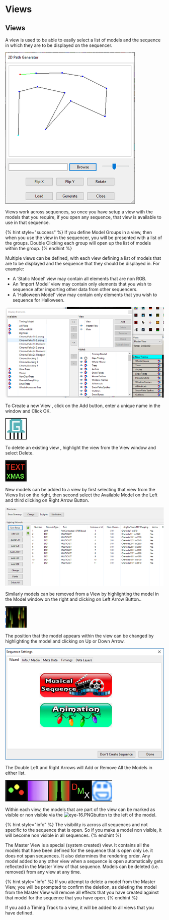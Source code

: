# Views

## Views

A view is used to be able to easily select a list of models and the sequence in which they are to be displayed on the sequencer.

![](../../.gitbook/assets/image%20%28267%29.png)

Views work across sequences, so once you have setup a view with the models that you require, if you open any sequence, that view is available to use in that sequence.

{% hint style="success" %}
If you define Model Groups in a view, then when you use the view in the sequencer, you will be presented with a list of the groups. Double Clicking each group will open up the list of models within the group.
{% endhint %}

Multiple views can be defined, with each view defining a list of models that are to be displayed and the sequence that they should be displayed in.  For example:

* A ‘Static Model’ view may contain all elements that are non RGB.
* An ‘Import Model’ view may contain only elements that you wish to sequence after importing other data from other sequencers.
* A ‘Halloween Model’ view may contain only elements that you wish to sequence for Halloween.

![](../../.gitbook/assets/image.png)

To Create a new View , click on the Add button, enter a unique name in the window and Click OK.

![](../../.gitbook/assets/image%20%28271%29.png)

To delete an existing view , highlight the view from the View window and select Delete.

![](../../.gitbook/assets/image%20%28558%29.png)

New models can be added to a view by first selecting that view from the Views list on the right, then second select the Available Model on the Left and third clicking on Right Arrow Button.

![](../../.gitbook/assets/image%20%28171%29.png)

Similarly models can be removed from a View by highlighting the model in the Model window on the right and clicking on Left Arrow Button..

![](../../.gitbook/assets/image%20%28223%29.png)

The position that the model appears within the view can be changed by highlighting the model and clicking on Up or Down Arrow.

![](../../.gitbook/assets/image%20%28241%29.png)

The Double Left and Right Arrows will Add or Remove All the Models in either list.

![](../../.gitbook/assets/image%20%28224%29.png)

Within each view, the models that are part of the view can be marked as visible or non visible via the ![eye-16.PNG](https://lh4.googleusercontent.com/wiL0OEoLqv14_eWUGfnHhBBTGnb4NEvvqXtE-ZAdF2HRUkpYdbfldwOsayDaYmCMLaGtAwifBo3da4r4VaDOV7iN5FX3APblEd9p5Q5huhuk1zb2unS3ZCteJlXLZMlo8kNrzpie)button to the left of the model.

{% hint style="info" %}
The visibility is across all sequences and not specific to the sequence that is open.  So if you make a model non visible, it will become non visible in all sequences.
{% endhint %}

The Master View is a special \(system created\) view.  It contains all the models that have been defined for the sequence that is open only i.e. it does not span sequences.  It also determines the rendering order. Any model added to any other view when a sequence is open automatically gets reflected in the Master View of that sequence.  Models can be deleted \(i.e. removed\) from any view at any time.

{% hint style="info" %}
If you attempt to delete a model from the Master View, you will be prompted to confirm the deletion, as deleting the model from the Master View will remove all effects that you have created against that model for the sequence that you have open.
{% endhint %}

If you add a Timing Track to a view, it will be added to all views that you have defined.

